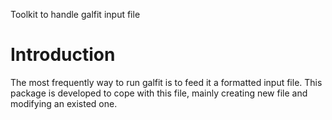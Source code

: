 Toolkit to handle galfit input file

# Introduction
The most frequently way to run galfit is to feed it a formatted input file. This package is developed to cope with this file, mainly creating new file and modifying an existed one.